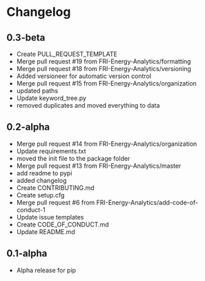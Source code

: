 # Changelog

## 0.3-beta
* Create PULL_REQUEST_TEMPLATE
* Merge pull request #19 from FRI-Energy-Analytics/formatting
* Merge pull request #18 from FRI-Energy-Analytics/versioning
* Added versioneer for automatic version control
* Merge pull request #15 from FRI-Energy-Analytics/organization
* updated paths
* Update keyword_tree.py
* removed duplicates and moved everything to data

## 0.2-alpha
* Merge pull request #14 from FRI-Energy-Analytics/organization
* Update requirements.txt
* moved the init file to the package folder
* Merge pull request #13 from FRI-Energy-Analytics/master
* add readme to pypi
* added changelog
* Create CONTRIBUTING.md
* Create setup.cfg
* Merge pull request #6 from FRI-Energy-Analytics/add-code-of-conduct-1
* Update issue templates
* Create CODE_OF_CONDUCT.md
* Update README.md

## 0.1-alpha
* Alpha release for pip
